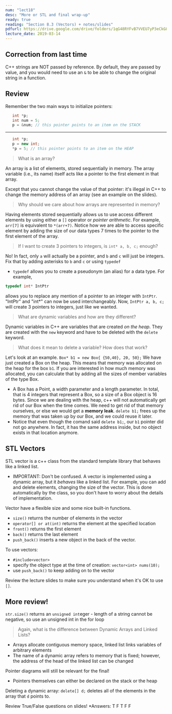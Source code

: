 ```yaml
---
num: "lect18"
desc: "More or STL and final wrap-up"
ready: true
reading: "Section 8.3 (Vectors) + notes/slides"
pdfurl: https://drive.google.com/drive/folders/1qG48RYFvB7VVEU7yP3eCkG8KRVA9KtYw?usp=sharing
lecture_date: 2019-03-14
---
```


## Correction from last time

C++ strings are NOT passed by reference. By default, they are passed by value, and you would need to use an `&` to be able to change the original string in a function.


## Review

Remember the two main ways to initialize pointers:
```cpp
   int *p;
   int num = 5;
   p = &num; // this pointer points to an item on the STACK
   ```
   ---
```cpp
   int *p;
   p = new int; 
   *p = 5; // this pointer points to an item on the HEAP
   ```
> What is an array?

An array is a list of elements, stored sequentially in memory.
The array variable (i.e., its name) itself acts like a pointer to the first element in that array.

Except that you cannot change the value of that pointer: it's illegal in C++ to change the memory address of an array (see an example on the slides).

> Why should we care about how arrays are represented in memory?

Having elements stored sequentially allows us to use access different elements by using either a `[]` operator or *pointer arithmetic*.
For example, `arr[7]` is equivalent to `*(arr+7)`. Notice how we are able to access specific element by adding the size of our data types 7 times to the pointer to the first element of the array.

> If I want to create 3 pointers to integers, is `int* a, b, c;` enough?

No! In fact, only `a` will actually be a pointer, and `b` and `c` will just be integers. Fix that by adding asterisks to `b` and `c` or using `typedef` 
* `typedef` allows you to create a pseudonym (an alias) for a data type. For example,
```cpp
typedef int* IntPtr
```
allows you to replace any mention of a pointer to an integer with `IntPtr`. "IntPtr" and "int*" can now be used interchangeably.
Now, `IntPtr a, b, c;` will create 3 pointers to integers, just like we wanted.

> What are dynamic variables and how are they different?

Dynamic variables in C++ are variables that are created *on the heap*. They are created with the `new` keyword and have to be deleted with the `delete` keyword.

> What does it mean to delete a variable? How does that work?

Let's look at an example. 
`Box* b1 = new Box{ {50,40}, 20, 50};` 
We have just created a Box on the heap. This means that memory was allocated on the heap for the box `b1`. If you are interested in how much memory was allocated, you can calculate that by adding all the sizes of member variables of the type Box.
* A Box has a Point, a width parameter and a length parameter. In total, that is 4 integers that represent a Box, so a size of a Box object is 16 bytes.
Since we are dealing with the heap, c++ will not automatically get rid of our Box when the time comes. We need to get rid of that memory ourselves, or else we would get a **memory leak**.
`delete b1;` frees up the memory that was taken up by our Box, and we could reuse it later.
 * Notice that even though the comand said `delete b1;`, our `b1` pointer did not go anywhere. In fact, it has the same address inside, but no object exists in that location anymore.
 
 ## STL Vectors
 
STL vector is a c++ class from the standard template library that behaves like a linked list.
* IMPORTANT: Don't be confused. A vector is implemented using a dynamic array, but it *behaves* like a linked list. For example, you can add and delete elements, changing the size of the vector. This is done automatically by the class, so you don't have to worry about the details of implementation.

Vector have a flexible size and some nice built-in functions.
* `size()` returns the number of elements in the vector
* `operator[] or at(int)` returns the element at the specified location
* `front()` returns the first element
* `back()` returns the last element
* `push_back()` inserts a new object in the back of the vector.


To use vectors:
* `#include<vector>`
* specify the object type at the time of creation: `vector<int> nums(10); `
* use `push_back()` to keep adding on to the vector

Review the lecture slides to make sure you understand when it's OK to use `[]`.

## More review!

`str.size()` returns an `unsigned int`eger - length of a string cannot be negative, so use an unsigned int in the for loop

> Again, what is the difference between Dynamic Arrays and Linked Lists?

* Arrays allocate contiguous memory space, linked list links variables of arbitrary elements
* The name of a dynamic array refers to memory that is fixed; however, the address of the head of the linked list can be changed

Pointer diagrams will still be relevant for the final!
 * Pointers themselves can either be declared on the stack or the heap

Deleting a dynamic array: `delete[] d;` deletes all of the elements in the array that `d` points to.

Review True/False questions on slides!
 *Answers:  T F T F F





 
